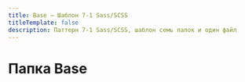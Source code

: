 ```yaml
---
title: Base — Шаблон 7-1 Sass/SCSS
titleTemplate: false
description: Паттерн 7-1 Sass/SCSS, шаблон семь папок и один файл
---
```


# Папка Base

